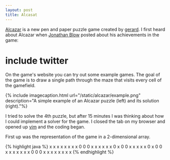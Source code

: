 ```yaml
---
layout: post
title: Alcasat
---
```


[Alcazar]() is a new pen and paper puzzle game created by [gerard]().
I first heard about Alcazar when [Jonathan Blow]() posted about his achievements in the game:
# include twitter

On the game's website you can try out some example games.
The goal of the game is to draw a single path through the maze that visits every cell of the gamefield.

{% include imagecaption.html url="/static/alcazar/example.png" description="A simple example of an Alcazar puzzle (left) and its solution (right)."%}

I tried to solve the 4th puzzle, but after 15 minutes I was thinking about how I could implement a solver for the game.
I closed the tab on my browser and opened up [vim]() and the coding began.


First up was the representation of the game in a 2-dimensional array.

<div style="float:left">
{% highlight java %}
x x x x x x x
x 0   0   0 x
x   x x x   x
  0 x 0   0 x
x   x   x   x
  0 x 0   0 x
x   x x x   x
x 0   0   0 x
x x x x x x x
{% endhighlight %}
</div>

<br style="clear:both">
